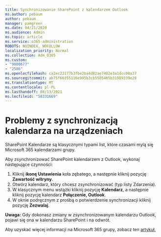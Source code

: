 ```yaml
---
title: Synchronizowanie SharePoint z kalendarzem Outlook
ms.author: pebaum
author: pebaum
manager: pamgreen
ms.date: 04/21/2020
ms.audience: Admin
ms.topic: article
ms.service: o365-administration
ROBOTS: NOINDEX, NOFOLLOW
localization_priority: Normal
ms.collection: Adm_O365
ms.custom:
- "9000677"
- "2586"
ms.openlocfilehash: ca2ec22177b3fbe2ba4d82ae7482e3a1dcc00a37
ms.sourcegitcommit: ab75f66355116e995b3cb5505465b31989339e28
ms.translationtype: MT
ms.contentlocale: pl-PL
ms.lasthandoff: 08/13/2021
ms.locfileid: "58331669"
---
```

# <a name="issues-synchronizing-your-calendar-to-devices"></a>Problemy z synchronizacją kalendarza na urządzeniach

SharePoint Kalendarze są klasycznymi typami list, które czasami mylą się Microsoft 365 kalendarzami grupy.

Aby zsynchronizować SharePoint kalendarzem z Outlook, wykonaj następujące czynności:

1. Kliknij **ikonę Ustawienia** koła zębatego, a następnie kliknij pozycję **Zawartość witryny**.
2. Otwórz kalendarz, który chcesz zsynchronizować (typ listy Zdarzenia).
3. W klasycznym menu wstążki kliknij pozycję **Kalendarz**, a następnie kliknij pozycję kalendarz **Połączenie, Outlook**.
4. W oknie podręcznym z prośbą o potwierdzenie synchronizacji kliknij pozycję **Zezwalaj**.

**Uwaga:** Gdy dokonasz zmiany w zsynchronizowanym kalendarzu Outlook, pojawi się ona w kalendarzu SharePoint i na odwrót.

Aby uzyskać więcej informacji na Microsoft 365 grupy, zobacz ten [artykuł.](https://support.office.com/article/Learn-about-Office-365-groups-b565caa1-5c40-40ef-9915-60fdb2d97fa2)
